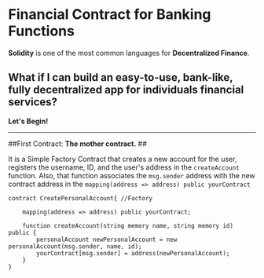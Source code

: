 # Financial Contract for Banking Functions #

**Solidity** is one of the most common languages for **Decentralized Finance**.

## What if I can build an easy-to-use, bank-like, fully decentralized app for individuals financial services? ##

**Let's Begin!**

---

##First Contract: **The mother contract.** ##

It is a Simple Factory Contract that creates a new account for the user, registers the username, ID, and the user's address in the `createAccount` function. Also, that function associates the `msg.sender` address with the new contract address in the `mapping(address => address) public yourContract`

```solidity
contract CreatePersonalAccount{ //Factory

    mapping(address => address) public yourContract;

    function createAccount(string memory name, string memory id) public {
        personalAccount newPersonalAccount = new personalAccount(msg.sender, name, id);
        yourContract[msg.sender] = address(newPersonalAccount);
    }
}
```
